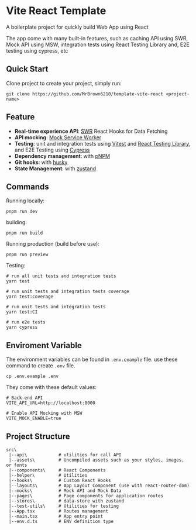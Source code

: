 # Vite React Template

A boilerplate project for quickly build Web App using React

The app come with many built-in features, such as caching API using SWR, Mock API using MSW, integration tests using React Testing Library and, E2E testing using cypress, etc

## Quick Start

Clone project to create your project, simply run:

    git clone https://github.com/MrBrown6210/template-vite-react <project-name>

## Feature

- **Real-time experience API**: [SWR](https://swr.vercel.app/) React Hooks for Data Fetching
- **API mocking**: [Mock Service Worker](https://mswjs.io/)
- **Testing**: unit and integration tests using [Vitest](https://vitest.dev/) and [React Testing Library](https://testing-library.com/docs/react-testing-library/intro/), and E2E Testing using [Cypress](https://www.cypress.io/)
- **Dependency management**: with [pNPM](https://pnpm.io/)
- **Git hooks**: with [husky](https://github.com/typicode/husky)
- **State Management**: with [zustand](https://github.com/pmndrs/zustand)

## Commands

Running locally:

    pnpm run dev

building:

    pnpm run build

Running production (build before use):

    pnpm run preview

Testing:

    # run all unit tests and integration tests
    yarn test

    # run unit tests and integration tests coverage
    yarn test:coverage

    # run unit tests and integration tests
    yarn test:CI

    # run e2e tests
    yarn cypress

## Enviroment Variable

The environment variables can be found in `.env.example` file. use these command to create `.env` file.

    cp .env.example .env

They come with these default values:

```
# Back-end API
VITE_API_URL=http://localhost:8000

# Enable API Mocking with MSW
VITE_MOCK_ENABLE=true
```

## Project Structure

```
src\
 |--api\            # utilities for call API
 |--assets\    	    # Uncompiled assets such as your styles, images, or fonts
 |--components\     # React Components
 |--helper\         # Utilities
 |--hooks\          # Custom React Hooks
 |--layouts\        # App Layout Component (use with react-router-dom)
 |--mocks\          # Mock API and Mock Data
 |--pages\	        # Page components for application routes
 |--stores\		    # data-store with zustand
 |--test-utils\	    # Utilities for testing
 |--App.tsx         # Routes management
 |--main.tsx        # App entry point
 |--env.d.ts        # ENV definition type
```
